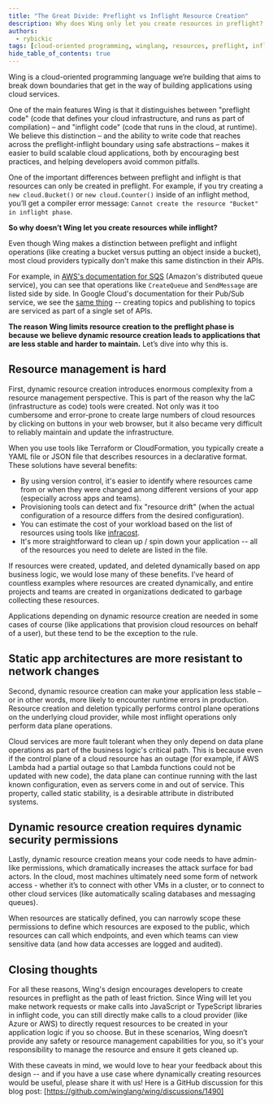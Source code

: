 ```yaml
---
title: "The Great Divide: Preflight vs Inflight Resource Creation"
description: Why does Wing only let you create resources in preflight?
authors: 
  - rybickic
tags: [cloud-oriented programming, winglang, resources, preflight, inflight, iac, security]
hide_table_of_contents: true
---
```


Wing is a cloud-oriented programming language we’re building that aims to break
down boundaries that get in the way of building applications using cloud
services.

One of the main features Wing is that it distinguishes between "preflight code"
(code that defines your cloud infrastructure, and runs as part of compilation) –
and "inflight code" (code that runs in the cloud, at runtime). We believe this
distinction – and the ability to write code that reaches across the
preflight-inflight boundary using safe abstractions – makes it easier to build
scalable cloud applications, both by encouraging best practices, and helping
developers avoid common pitfalls.

One of the important differences between preflight and inflight is that
resources can only be created in preflight. For example, if you try creating a
`new cloud.Bucket()` or `new cloud.Counter()` inside of an inflight method,
you’ll get a compiler error message: `Cannot create the resource "Bucket" in
inflight phase`.

**So why doesn’t Wing let you create resources while inflight?**

Even though Wing makes a distinction between preflight and inflight operations
(like creating a bucket versus putting an object inside a bucket), most cloud
providers typically don't make this same distinction in their APIs.

For example, in [AWS's documentation for
SQS](https://docs.aws.amazon.com/AWSSimpleQueueService/latest/APIReference/API_AddPermission.html)
(Amazon's distributed queue service), you can see that operations like
`CreateQueue` and `SendMessage` are listed side by side. In Google Cloud's
documentation for their Pub/Sub service, we see the [same
thing](https://cloud.google.com/pubsub/docs/reference/rest/v1/projects.topics)
-- creating topics and publishing to topics are serviced as part of a single set
of APIs.

**The reason Wing limits resource creation to the preflight phase is because we
believe dynamic resource creation leads to applications that are less stable and
harder to maintain.** Let’s dive into why this is.

## Resource management is hard

First, dynamic resource creation introduces enormous complexity from a resource
management perspective. This is part of the reason why the IaC (infrastructure
as code) tools were created. Not only was it too cumbersome and error-prone to
create large numbers of cloud resources by clicking on buttons in your web
browser, but it also became very difficult to reliably maintain and update the
infrastructure.

When you use tools like Terraform or CloudFormation, you typically create a YAML
file or JSON file that describes resources in a declarative format. These
solutions have several benefits:

* By using version control, it's easier to identify where resources came from or
when they were changed among different versions of your app (especially across
apps and teams).
* Provisioning tools can detect and fix "resource drift" (when the actual
configuration of a resource differs from the desired configuration).
* You can estimate the cost of your workload based on the list of resources
using tools like [infracost](https://www.infracost.io).
* It's more straightforward to clean up / spin down your application -- all of
the resources you need to delete are listed in the file.

If resources were created, updated, and deleted dynamically based on app
business logic, we would lose many of these benefits. I’ve heard of countless
examples where resources are created dynamically, and entire projects and teams
are created in organizations dedicated to garbage collecting these resources.

Applications depending on dynamic resource creation are needed in some cases of
course (like applications that provision cloud resources on behalf of a user),
but these tend to be the exception to the rule.

## Static app architectures are more resistant to network changes

Second, dynamic resource creation can make your application less stable – or in
other words, more likely to encounter runtime errors in production. Resource
creation and deletion typically performs control plane operations on the
underlying cloud provider, while most inflight operations only perform data
plane operations.

Cloud services are more fault tolerant when they only depend on data plane
operations as part of the business logic's critical path. This is because even
if the control plane of a cloud resource has an outage (for example, if AWS
Lambda had a partial outage so that Lambda functions could not be updated with
new code), the data plane can continue running with the last known
configuration, even as servers come in and out of service. This property, called
static stability, is a desirable attribute in distributed systems.

## Dynamic resource creation requires dynamic security permissions

Lastly, dynamic resource creation means your code needs to have admin-like
permissions, which dramatically increases the attack surface for bad actors. In
the cloud, most machines ultimately need some form of network access - whether
it’s to connect with other VMs in a cluster, or to connect to other cloud
services (like automatically scaling databases and messaging queues).

When resources are statically defined, you can narrowly scope these permissions
to define which resources are exposed to the public, which resources can call
which endpoints, and even which teams can view sensitive data (and how data
accesses are logged and audited).

## Closing thoughts

For all these reasons, Wing's design encourages developers to create resources
in preflight as the path of least friction. Since Wing will let you make network
requests or make calls into JavaScript or TypeScript libraries in inflight code,
you can still directly make calls to a cloud provider (like Azure or AWS) to
directly request resources to be created in your application logic if you so
choose. But in these scenarios, Wing doesn’t provide any safety or resource
management capabilities for you, so it's your responsibility to manage the
resource and ensure it gets cleaned up.

With these caveats in mind, we would love to hear your feedback about this
design -- and if you have a use case where dynamically creating resources would
be useful, please share it with us! Here is a GitHub discussion for this blog
post: [https://github.com/winglang/wing/discussions/1490]
